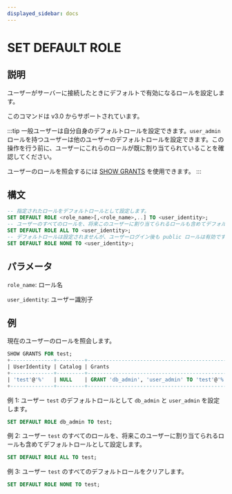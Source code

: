 ```yaml
---
displayed_sidebar: docs
---
```


# SET DEFAULT ROLE

## 説明

ユーザーがサーバーに接続したときにデフォルトで有効になるロールを設定します。

このコマンドは v3.0 からサポートされています。

:::tip
一般ユーザーは自分自身のデフォルトロールを設定できます。`user_admin` ロールを持つユーザーは他のユーザーのデフォルトロールを設定できます。この操作を行う前に、ユーザーにこれらのロールが既に割り当てられていることを確認してください。

ユーザーのロールを照会するには [SHOW GRANTS](SHOW_GRANTS.md) を使用できます。
:::

## 構文

```SQL
-- 指定されたロールをデフォルトロールとして設定します。
SET DEFAULT ROLE <role_name>[,<role_name>,..] TO <user_identity>;
-- ユーザーのすべてのロールを、将来このユーザーに割り当てられるロールも含めてデフォルトロールとして設定します。
SET DEFAULT ROLE ALL TO <user_identity>;
-- デフォルトロールは設定されませんが、ユーザーログイン後も public ロールは有効です。
SET DEFAULT ROLE NONE TO <user_identity>; 
```

## パラメータ

`role_name`: ロール名

`user_identity`: ユーザー識別子

## 例

現在のユーザーのロールを照会します。

```SQL
SHOW GRANTS FOR test;
+--------------+---------+----------------------------------------------+
| UserIdentity | Catalog | Grants                                       |
+--------------+---------+----------------------------------------------+
| 'test'@'%'   | NULL    | GRANT 'db_admin', 'user_admin' TO 'test'@'%' |
+--------------+---------+----------------------------------------------+
```

例 1: ユーザー `test` のデフォルトロールとして `db_admin` と `user_admin` を設定します。

```SQL
SET DEFAULT ROLE db_admin TO test;
```

例 2: ユーザー `test` のすべてのロールを、将来このユーザーに割り当てられるロールも含めてデフォルトロールとして設定します。

```SQL
SET DEFAULT ROLE ALL TO test;
```

例 3: ユーザー `test` のすべてのデフォルトロールをクリアします。

```SQL
SET DEFAULT ROLE NONE TO test;
```